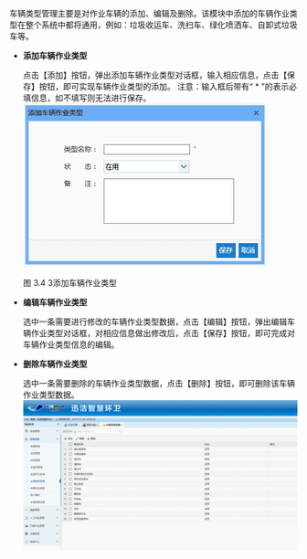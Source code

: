 车辆类型管理主要是对作业车辆的添加、编辑及删除。该模块中添加的车辆作业类型在整个系统中都将通用，例如：垃圾收运车、洗扫车、绿化喷洒车、自卸式垃圾车等。
* **添加车辆作业类型**

	点击【添加】按钮，弹出添加车辆作业类型对话框，输入相应信息，点击【保存】按钮，即可实现车辆作业类型的添加。
注意：输入框后带有“ * ”的表示必填信息，如不填写则无法进行保存。
 ![](image/3.png)
 
   图 3.4 3添加车辆作业类型
   
* **编辑车辆作业类型**

	选中一条需要进行修改的车辆作业类型数据，点击【编辑】按钮，弹出编辑车辆作业类型对话框，对相应信息做出修改后，点击【保存】按钮，即可完成对车辆作业类型信息的编辑。
    
* **删除车辆作业类型**

	选中一条需要删除的车辆作业类型数据，点击【删除】按钮，即可删除该车辆作业类型数据。
![](images/2001.png)



